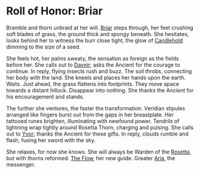 # Roll of Honor: Briar

Bramble and thorn unbraid at her will. [Briar](../../heroes-of-rathe/briar-about.md) steps through, her feet crushing soft blades of grass, the ground thick and spongy beneath. She hesitates, looks behind her to witness the burr close tight, the glow of [Candlehold](../../regions/rathe/aria/the-land-of-legends.md#candlehold) dimming to the size of a seed.

She feels hot, her palms sweaty, the sensation as foreign as the fields before her. She calls out to [Davnir](~Davnir); asks the Ancient for the courage to continue. In reply, flying insects rush and buzz. The soil throbs, connecting her body with the land. She kneels and places her hands upon the earth. Waits. Just ahead, the grass flattens into footprints. They move apace towards a distant hillock. Disappear into nothing. She thanks the Ancient for his encouragement and stands.

The further she ventures, the faster the transformation. Veridian stipules arranged like fingers burst out from the gaps in her breastplate. Her tattooed runes brighten, illuminating with newfound power. Tendrils of lightning wrap tightly around Rosetta Thorn, charging and pulsing. She calls out to [Yvor](~Yvor); thanks the Ancient for these gifts. In reply, clouds rumble and flash, fusing her sword with the sky.

She relaxes, for now she knows. She will always be Warden of the [Rosetta](~Rosetta), but with thorns reformed. [The Flow](../../regions/rathe/aria/a-true-sanctuary.md#the-flow), her new guide. Greater [Aria](../../regions/rathe/aria/aria.md), the messenger.
